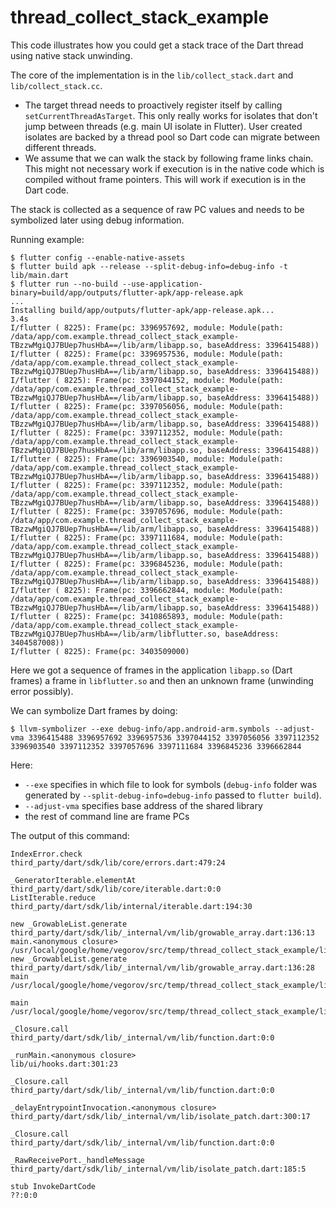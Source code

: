 # thread_collect_stack_example

This code illustrates how you could get a stack trace of the Dart thread
using native stack unwinding.

The core of the implementation is in the `lib/collect_stack.dart` and
`lib/collect_stack.cc`.

* The target thread needs to proactively register itself by calling
`setCurrentThreadAsTarget`. This only really works for isolates that
don't jump between threads (e.g. main UI isolate in Flutter). User created
isolates are backed by a thread pool so Dart code can migrate between
different threads.
* We assume that we can walk the stack by following frame links chain. This
might not necessary work if execution is in the native code which is compiled
without frame pointers. This will work if execution is in the Dart code.

The stack is collected as a sequence of raw PC values and needs to be
symbolized later using debug information.

Running example:

```
$ flutter config --enable-native-assets
$ flutter build apk --release --split-debug-info=debug-info -t lib/main.dart
$ flutter run --no-build --use-application-binary=build/app/outputs/flutter-apk/app-release.apk
...
Installing build/app/outputs/flutter-apk/app-release.apk...         3.4s
I/flutter ( 8225): Frame(pc: 3396957692, module: Module(path: /data/app/com.example.thread_collect_stack_example-TBzzwMgiQJ7BUep7husHbA==/lib/arm/libapp.so, baseAddress: 3396415488))
I/flutter ( 8225): Frame(pc: 3396957536, module: Module(path: /data/app/com.example.thread_collect_stack_example-TBzzwMgiQJ7BUep7husHbA==/lib/arm/libapp.so, baseAddress: 3396415488))
I/flutter ( 8225): Frame(pc: 3397044152, module: Module(path: /data/app/com.example.thread_collect_stack_example-TBzzwMgiQJ7BUep7husHbA==/lib/arm/libapp.so, baseAddress: 3396415488))
I/flutter ( 8225): Frame(pc: 3397056056, module: Module(path: /data/app/com.example.thread_collect_stack_example-TBzzwMgiQJ7BUep7husHbA==/lib/arm/libapp.so, baseAddress: 3396415488))
I/flutter ( 8225): Frame(pc: 3397112352, module: Module(path: /data/app/com.example.thread_collect_stack_example-TBzzwMgiQJ7BUep7husHbA==/lib/arm/libapp.so, baseAddress: 3396415488))
I/flutter ( 8225): Frame(pc: 3396903540, module: Module(path: /data/app/com.example.thread_collect_stack_example-TBzzwMgiQJ7BUep7husHbA==/lib/arm/libapp.so, baseAddress: 3396415488))
I/flutter ( 8225): Frame(pc: 3397112352, module: Module(path: /data/app/com.example.thread_collect_stack_example-TBzzwMgiQJ7BUep7husHbA==/lib/arm/libapp.so, baseAddress: 3396415488))
I/flutter ( 8225): Frame(pc: 3397057696, module: Module(path: /data/app/com.example.thread_collect_stack_example-TBzzwMgiQJ7BUep7husHbA==/lib/arm/libapp.so, baseAddress: 3396415488))
I/flutter ( 8225): Frame(pc: 3397111684, module: Module(path: /data/app/com.example.thread_collect_stack_example-TBzzwMgiQJ7BUep7husHbA==/lib/arm/libapp.so, baseAddress: 3396415488))
I/flutter ( 8225): Frame(pc: 3396845236, module: Module(path: /data/app/com.example.thread_collect_stack_example-TBzzwMgiQJ7BUep7husHbA==/lib/arm/libapp.so, baseAddress: 3396415488))
I/flutter ( 8225): Frame(pc: 3396662844, module: Module(path: /data/app/com.example.thread_collect_stack_example-TBzzwMgiQJ7BUep7husHbA==/lib/arm/libapp.so, baseAddress: 3396415488))
I/flutter ( 8225): Frame(pc: 3410865893, module: Module(path: /data/app/com.example.thread_collect_stack_example-TBzzwMgiQJ7BUep7husHbA==/lib/arm/libflutter.so, baseAddress: 3404587008))
I/flutter ( 8225): Frame(pc: 3403509000)
```

Here we got a sequence of frames in the application `libapp.so` (Dart frames)
a frame in `libflutter.so` and then an unknown frame (unwinding error possibly).

We can symbolize Dart frames by doing:

```
$ llvm-symbolizer --exe debug-info/app.android-arm.symbols --adjust-vma 3396415488 3396957692 3396957536 3397044152 3397056056 3397112352 3396903540 3397112352 3397057696 3397111684 3396845236 3396662844
```

Here:

* `--exe` specifies in which file to look for symbols (`debug-info` folder was
generated by `--split-debug-info=debug-info` passed to `flutter build`).
* `--adjust-vma` specifies base address of the shared library
* the rest of command line are frame PCs

The output of this command:

```
IndexError.check
third_party/dart/sdk/lib/core/errors.dart:479:24

_GeneratorIterable.elementAt
third_party/dart/sdk/lib/core/iterable.dart:0:0
ListIterable.reduce
third_party/dart/sdk/lib/internal/iterable.dart:194:30

new _GrowableList.generate
third_party/dart/sdk/lib/_internal/vm/lib/growable_array.dart:136:13
main.<anonymous closure>
/usr/local/google/home/vegorov/src/temp/thread_collect_stack_example/lib/main.dart:38:29
new _GrowableList.generate
third_party/dart/sdk/lib/_internal/vm/lib/growable_array.dart:136:28
main
/usr/local/google/home/vegorov/src/temp/thread_collect_stack_example/lib/main.dart:36:25

main
/usr/local/google/home/vegorov/src/temp/thread_collect_stack_example/lib/main.dart:11:1

_Closure.call
third_party/dart/sdk/lib/_internal/vm/lib/function.dart:0:0

_runMain.<anonymous closure>
lib/ui/hooks.dart:301:23

_Closure.call
third_party/dart/sdk/lib/_internal/vm/lib/function.dart:0:0

_delayEntrypointInvocation.<anonymous closure>
third_party/dart/sdk/lib/_internal/vm/lib/isolate_patch.dart:300:17

_Closure.call
third_party/dart/sdk/lib/_internal/vm/lib/function.dart:0:0

_RawReceivePort._handleMessage
third_party/dart/sdk/lib/_internal/vm/lib/isolate_patch.dart:185:5

stub InvokeDartCode
??:0:0
```